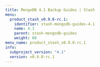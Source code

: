 ```yaml
---
title: MongoDB 4.1 Backup Guides | Stash
menu:
  product_stash_v0.9.0-rc.1:
    identifier: stash-mongodb-guides-4.1
    name: 4.1
    parent: stash-mongodb-guides
    weight: 60
menu_name: product_stash_v0.9.0-rc.1
info:
  subproject_version: "4.1"
  version: v0.9.0-rc.1
---
```


